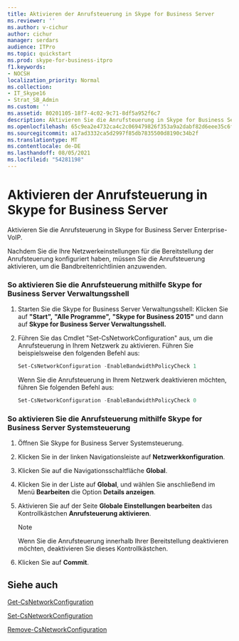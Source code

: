 ```yaml
---
title: Aktivieren der Anrufsteuerung in Skype for Business Server
ms.reviewer: ''
ms.author: v-cichur
author: cichur
manager: serdars
audience: ITPro
ms.topic: quickstart
ms.prod: skype-for-business-itpro
f1.keywords:
- NOCSH
localization_priority: Normal
ms.collection:
- IT_Skype16
- Strat_SB_Admin
ms.custom: ''
ms.assetid: 80201105-18f7-4c02-9c71-8df5a952f6c7
description: Aktivieren Sie die Anrufsteuerung in Skype for Business Server Enterprise-VoIP.
ms.openlocfilehash: 65c9ea2e4732ca4c2c069479826f353a9a2dabf82d6eee35c6feaf1c14391ddd
ms.sourcegitcommit: a17ad3332ca5d2997f85db7835500d8190c34b2f
ms.translationtype: MT
ms.contentlocale: de-DE
ms.lasthandoff: 08/05/2021
ms.locfileid: "54281198"
---
```

# <a name="enable-call-admission-control-in-skype-for-business-server"></a>Aktivieren der Anrufsteuerung in Skype for Business Server
 
Aktivieren Sie die Anrufsteuerung in Skype for Business Server Enterprise-VoIP. 
  
Nachdem Sie die Ihre Netzwerkeinstellungen für die Bereitstellung der Anrufsteuerung konfiguriert haben, müssen Sie die Anrufsteuerung aktivieren, um die Bandbreitenrichtlinien anzuwenden.
  
### <a name="to-enable-call-admission-control-by-using-skype-for-business-server-management-shell"></a>So aktivieren Sie die Anrufsteuerung mithilfe Skype for Business Server Verwaltungsshell

1. Starten Sie die Skype for Business Server Verwaltungsshell: Klicken Sie auf **"Start",** **"Alle Programme",** **"Skype for Business 2015"** und dann auf **Skype for Business Server Verwaltungsshell.**
    
2. Führen Sie das Cmdlet "Set-CsNetworkConfiguration" aus, um die Anrufsteuerung in Ihrem Netzwerk zu aktivieren. Führen Sie beispielsweise den folgenden Befehl aus:
    
   ```powershell
   Set-CsNetworkConfiguration -EnableBandwidthPolicyCheck 1
   ```

    Wenn Sie die Anrufsteuerung in Ihrem Netzwerk deaktivieren möchten, führen Sie folgenden Befehl aus:
    
   ```powershell
   Set-CsNetworkConfiguration -EnableBandwidthPolicyCheck 0
   ```

### <a name="to-enable-call-admission-control-by-using-skype-for-business-server-control-panel"></a>So aktivieren Sie die Anrufsteuerung mithilfe Skype for Business Server Systemsteuerung

1. Öffnen Sie Skype for Business Server Systemsteuerung.
    
2. Klicken Sie in der linken Navigationsleiste auf **Netzwerkkonfiguration**.
    
3. Klicken Sie auf die Navigationsschaltfläche **Global**.
    
4. Klicken Sie in der Liste auf **Global**, und wählen Sie anschließend im Menü **Bearbeiten** die Option **Details anzeigen**.
    
5. Aktivieren Sie auf der Seite **Globale Einstellungen bearbeiten** das Kontrollkästchen **Anrufsteuerung aktivieren**.
    
    > [!NOTE]
    > Wenn Sie die Anrufsteuerung innerhalb Ihrer Bereitstellung deaktivieren möchten, deaktivieren Sie dieses Kontrollkästchen. 
  
6. Klicken Sie auf **Commit**. 
    
## <a name="see-also"></a>Siehe auch

[Get-CsNetworkConfiguration](/powershell/module/skype/get-csnetworkconfiguration?view=skype-ps)
  
[Set-CsNetworkConfiguration](/powershell/module/skype/set-csnetworkconfiguration?view=skype-ps)
  
[Remove-CsNetworkConfiguration](/powershell/module/skype/remove-csnetworkconfiguration?view=skype-ps)